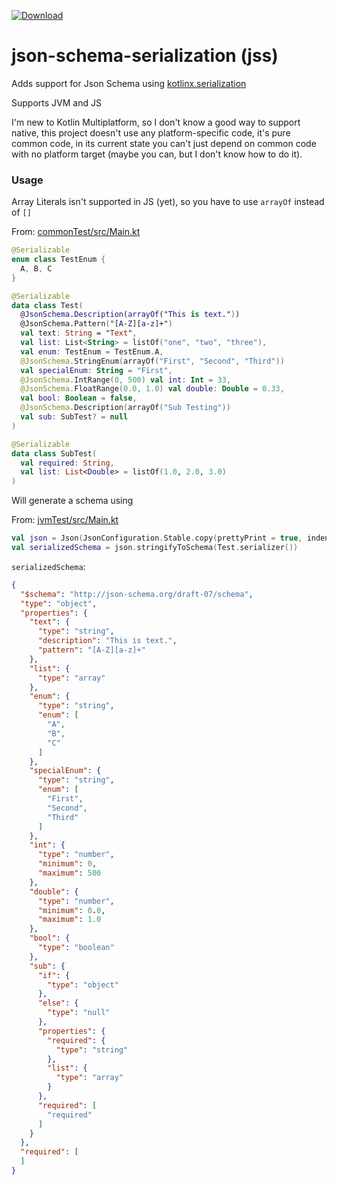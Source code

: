 [![Download](https://api.bintray.com/packages/ricky12awesome/github/json-schema-serialization/images/download.svg?version=0.2) ](https://bintray.com/ricky12awesome/github/json-schema-serialization/0.2/link)

# json-schema-serialization (jss)
Adds support for Json Schema using [kotlinx.serialization](https://github.com/Kotlin/kotlinx.serialization)

Supports JVM and JS

I'm new to Kotlin Multiplatform, so I don't know a good way to support native, 
this project doesn't use any platform-specific code, it's pure common code, 
in its current state you can't just depend on common code with no platform target 
(maybe you can, but I don't know how to do it).

### Usage
Array Literals isn't supported in JS (yet), so you have to use `arrayOf` instead of `[]`

From: [commonTest/src/Main.kt](https://github.com/Ricky12Awesome/json-schema-serialization/blob/master/commonTest/src/Main.kt)
```kotlin
@Serializable
enum class TestEnum {
  A, B, C
}

@Serializable
data class Test(
  @JsonSchema.Description(arrayOf("This is text."))
  @JsonSchema.Pattern("[A-Z][a-z]+")
  val text: String = "Text",
  val list: List<String> = listOf("one", "two", "three"),
  val enum: TestEnum = TestEnum.A,
  @JsonSchema.StringEnum(arrayOf("First", "Second", "Third"))
  val specialEnum: String = "First",
  @JsonSchema.IntRange(0, 500) val int: Int = 33,
  @JsonSchema.FloatRange(0.0, 1.0) val double: Double = 0.33,
  val bool: Boolean = false,
  @JsonSchema.Description(arrayOf("Sub Testing"))
  val sub: SubTest? = null
)

@Serializable
data class SubTest(
  val required: String,
  val list: List<Double> = listOf(1.0, 2.0, 3.0)
)
```
Will generate a schema using

From: [jvmTest/src/Main.kt](https://github.com/Ricky12Awesome/json-schema-serialization/blob/master/jvmTest/src/Main.kt)
```kotlin
val json = Json(JsonConfiguration.Stable.copy(prettyPrint = true, indent = "  "))
val serializedSchema = json.stringifyToSchema(Test.serializer())
```
`serializedSchema`:
```json
{
  "$schema": "http://json-schema.org/draft-07/schema",
  "type": "object",
  "properties": {
    "text": {
      "type": "string",
      "description": "This is text.",
      "pattern": "[A-Z][a-z]+"
    },
    "list": {
      "type": "array"
    },
    "enum": {
      "type": "string",
      "enum": [
        "A",
        "B",
        "C"
      ]
    },
    "specialEnum": {
      "type": "string",
      "enum": [
        "First",
        "Second",
        "Third"
      ]
    },
    "int": {
      "type": "number",
      "minimum": 0,
      "maximum": 500
    },
    "double": {
      "type": "number",
      "minimum": 0.0,
      "maximum": 1.0
    },
    "bool": {
      "type": "boolean"
    },
    "sub": {
      "if": {
        "type": "object"
      },
      "else": {
        "type": "null"
      },
      "properties": {
        "required": {
          "type": "string"
        },
        "list": {
          "type": "array"
        }
      },
      "required": [
        "required"
      ]
    }
  },
  "required": [
  ]
}
```
